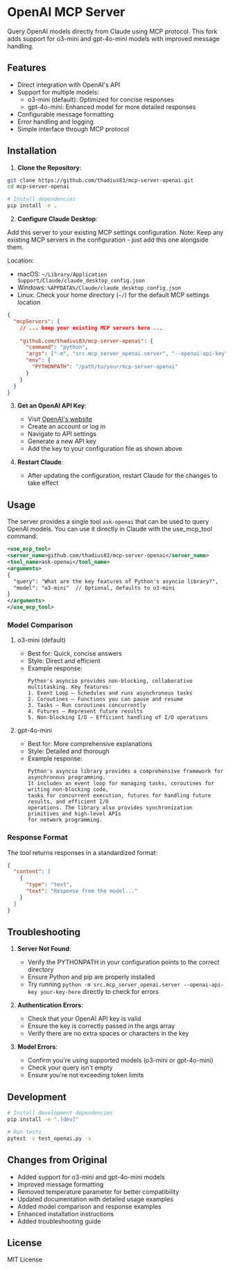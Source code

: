 # OpenAI MCP Server

Query OpenAI models directly from Claude using MCP protocol. This fork adds support for o3-mini and gpt-4o-mini models with improved message handling.

## Features

- Direct integration with OpenAI's API
- Support for multiple models:
  - o3-mini (default): Optimized for concise responses
  - gpt-4o-mini: Enhanced model for more detailed responses
- Configurable message formatting
- Error handling and logging
- Simple interface through MCP protocol

## Installation

1. **Clone the Repository**:
```bash
git clone https://github.com/thadius83/mcp-server-openai.git
cd mcp-server-openai

# Install dependencies
pip install -e .
```

2. **Configure Claude Desktop**:
   
Add this server to your existing MCP settings configuration. Note: Keep any existing MCP servers in the configuration - just add this one alongside them.

Location:
- macOS: `~/Library/Application Support/Claude/claude_desktop_config.json`
- Windows: `%APPDATA%/Claude/claude_desktop_config.json`
- Linux: Check your home directory (`~/`) for the default MCP settings location

```json
{
  "mcpServers": {
    // ... keep your existing MCP servers here ...
    
    "github.com/thadius83/mcp-server-openai": {
      "command": "python",
      "args": ["-m", "src.mcp_server_openai.server", "--openai-api-key", "your-key-here"],
      "env": {
        "PYTHONPATH": "/path/to/your/mcp-server-openai"
      }
    }
  }
}
```

3. **Get an OpenAI API Key**:
   - Visit [OpenAI's website](https://openai.com)
   - Create an account or log in
   - Navigate to API settings
   - Generate a new API key
   - Add the key to your configuration file as shown above

4. **Restart Claude**:
   - After updating the configuration, restart Claude for the changes to take effect

## Usage

The server provides a single tool `ask-openai` that can be used to query OpenAI models. You can use it directly in Claude with the use_mcp_tool command:

```xml
<use_mcp_tool>
<server_name>github.com/thadius83/mcp-server-openai</server_name>
<tool_name>ask-openai</tool_name>
<arguments>
{
  "query": "What are the key features of Python's asyncio library?",
  "model": "o3-mini"  // Optional, defaults to o3-mini
}
</arguments>
</use_mcp_tool>
```

### Model Comparison

1. o3-mini (default)
   - Best for: Quick, concise answers
   - Style: Direct and efficient
   - Example response:
     ```
     Python's asyncio provides non-blocking, collaborative multitasking. Key features:
     1. Event Loop – Schedules and runs asynchronous tasks
     2. Coroutines – Functions you can pause and resume
     3. Tasks – Run coroutines concurrently
     4. Futures – Represent future results
     5. Non-blocking I/O – Efficient handling of I/O operations
     ```

2. gpt-4o-mini
   - Best for: More comprehensive explanations
   - Style: Detailed and thorough
   - Example response:
     ```
     Python's asyncio library provides a comprehensive framework for asynchronous programming.
     It includes an event loop for managing tasks, coroutines for writing non-blocking code,
     tasks for concurrent execution, futures for handling future results, and efficient I/O
     operations. The library also provides synchronization primitives and high-level APIs
     for network programming.
     ```

### Response Format

The tool returns responses in a standardized format:
```json
{
  "content": [
    {
      "type": "text",
      "text": "Response from the model..."
    }
  ]
}
```

## Troubleshooting

1. **Server Not Found**:
   - Verify the PYTHONPATH in your configuration points to the correct directory
   - Ensure Python and pip are properly installed
   - Try running `python -m src.mcp_server_openai.server --openai-api-key your-key-here` directly to check for errors

2. **Authentication Errors**:
   - Check that your OpenAI API key is valid
   - Ensure the key is correctly passed in the args array
   - Verify there are no extra spaces or characters in the key

3. **Model Errors**:
   - Confirm you're using supported models (o3-mini or gpt-4o-mini)
   - Check your query isn't empty
   - Ensure you're not exceeding token limits

## Development

```bash
# Install development dependencies
pip install -e ".[dev]"

# Run tests
pytest -v test_openai.py -s
```

## Changes from Original

- Added support for o3-mini and gpt-4o-mini models
- Improved message formatting
- Removed temperature parameter for better compatibility
- Updated documentation with detailed usage examples
- Added model comparison and response examples
- Enhanced installation instructions
- Added troubleshooting guide

## License

MIT License
